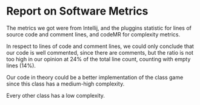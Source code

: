 # Report on Software Metrics

The metrics we got were from Intellij, and the pluggins statistic for lines of source code and comment lines, and codeMR for complexity metrics.



In respect to lines of code and comment lines, we could only conclude that our code is well commented, since there are comments, but the ratio is not too high in our opinion at 24% of the total line count, counting with empty lines (14%).



Our code in theory could be a better implementation of the class game since this class has a medium-high complexity.

Every other class has a low complexity.